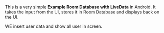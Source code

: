 
This is a very simple **Example Room Database with LiveData** in Android. 
It takes the input from the UI, stores it in Room Database and displays back on the UI.

WE insert user data and show all user in screen.